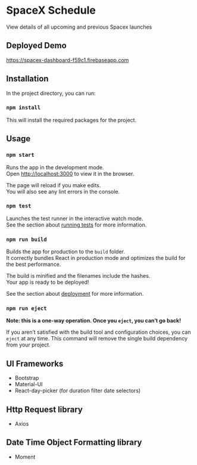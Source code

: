# SpaceX Schedule 

View details of all upcoming and previous Spacex launches

## Deployed Demo

https://spacex-dashboard-f59c1.firebaseapp.com

## Installation

In the project directory, you can run:

### `npm install`

This will install the required packages for the project.

## Usage

### `npm start`

Runs the app in the development mode.\
Open [http://localhost:3000](http://localhost:3000) to view it in the browser.

The page will reload if you make edits.\
You will also see any lint errors in the console.

### `npm test`

Launches the test runner in the interactive watch mode.\
See the section about [running tests](https://facebook.github.io/create-react-app/docs/running-tests) for more information.

### `npm run build`

Builds the app for production to the `build` folder.\
It correctly bundles React in production mode and optimizes the build for the best performance.

The build is minified and the filenames include the hashes.\
Your app is ready to be deployed!

See the section about [deployment](https://facebook.github.io/create-react-app/docs/deployment) for more information.

### `npm run eject`

**Note: this is a one-way operation. Once you `eject`, you can’t go back!**

If you aren’t satisfied with the build tool and configuration choices, you can `eject` at any time. This command will remove the single build dependency from your project.


##  UI Frameworks 

- Bootstrap
- Material-UI
- React-day-picker (for duration filter date selectors)

## Http Request library 

- Axios

## Date Time Object Formatting library

- Moment





